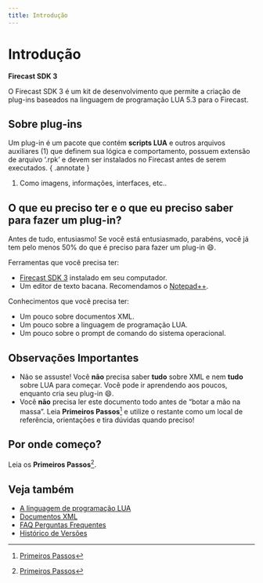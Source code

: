 ```yaml
---
title: Introdução
---
```

# Introdução
**Firecast SDK 3**

O Firecast SDK 3 é um kit de desenvolvimento que permite a criação de plug-ins baseados na linguagem de programação LUA 5.3 para o Firecast.

## Sobre plug-ins

Um plug-in é um pacote que contém **scripts LUA** e outros arquivos auxiliares (1) que definem sua lógica e comportamento, possuem extensão de arquivo ‘.rpk’ e devem ser instalados no Firecast antes de serem executados.
{ .annotate }

1.  Como imagens, informações, interfaces, etc..

## O que eu preciso ter e o que eu preciso saber para fazer um plug-in?

Antes de tudo, entusiasmo! Se você está entusiasmado, parabéns, você já tem pelo menos 50% do que é preciso para fazer um plug-in :smile:.

Ferramentas que você precisa ter:

* [Firecast SDK 3](https://firecast.app/para-programadores/) instalado em seu computador.
* Um editor de texto bacana. Recomendamos o [Notepad++](http://notepad-plus-plus.org/).

Conhecimentos que você precisa ter:

* Um pouco sobre documentos XML.
* Um pouco sobre a linguagem de programação LUA.
* Um pouco sobre o prompt de comando do sistema operacional.

## Observações Importantes

* Não se assuste! Você **não** precisa saber **tudo** sobre XML e nem **tudo** sobre LUA para começar. Você pode ir aprendendo aos poucos, enquanto cria seu plug-in :smile:.
* Você **não** precisa ler este documento todo antes de “botar a mão na massa”. Leia **Primeiros Passos**[^1] e utilize o restante como um local de referência, orientações e tira dúvidas quando preciso!

## Por onde começo?

Leia os **Primeiros Passos**[^1].

## Veja também


  * [A linguagem de programação LUA](AlinguagemdeprogramacaoLUA.md)
  * [Documentos XML](DocumentosXML.md)
  * [FAQ Perguntas Frequentes](FAQPerguntasFrequentes.md)
  * [Histórico de Versões](HistoricodeVersoes.md)

  [^1]: [Primeiros Passos](Primeirospassos.md)